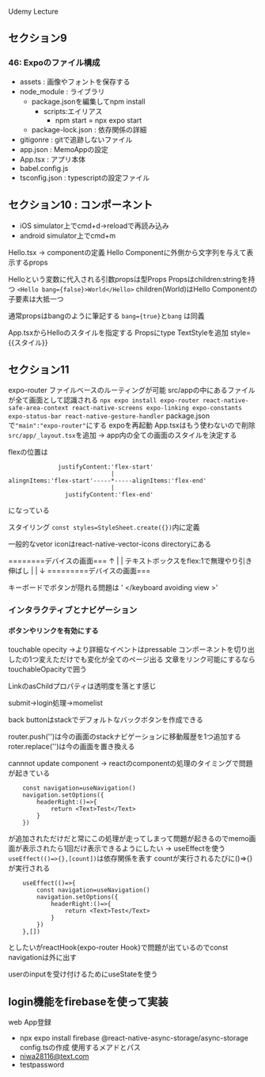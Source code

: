Udemy Lecture

## セクション9
### 46: Expoのファイル構成
- assets : 画像やフォントを保存する
- node_module : ライブラリ
    - package.jsonを編集してnpm install
      - scripts:エイリアス
        - npm start = npx expo start
    - package-lock.json : 依存関係の詳細
- gitigonre : gitで追跡しないファイル
- app.json : MemoAppの設定
- App.tsx : アプリ本体
- babel.config.js
- tsconfig.json : typescriptの設定ファイル

## セクション10 : コンポーネント

- iOS simulator上でcmd+d->reloadで再読み込み
- android simulator上でcmd+m

Hello.tsx  -> componentの定義
Hello Componentに外側から文字列を与えて表示するprops

Helloという変数に代入される引数propsは型Props
Propsはchildren:stringを持つ
`<Hello bang={false}>World</Hello>`
children(World)はHello Componentの子要素は大抵一つ

通常propsはbangのように筆記する
`bang={true}`と`bang` は同義

App.tsxからHelloのスタイルを指定する
Propsにtype TextStyleを追加
style={{スタイル}}

## セクション11
expo-router
ファイルベースのルーティングが可能
src/appの中にあるファイルが全て画面として認識される
`npx expo install expo-router react-native-safe-area-context react-native-screens expo-linking expo-constants expo-status-bar react-native-gesture-handler`
package.jsonで`"main":"expo-router"`にする
expoを再起動
App.tsxはもう使わないので削除
`src/app/_layout.tsx`を追加 -> app内の全ての画面のスタイルを決定する

flexの位置は
```
              justifyContent:'flex-start'
                             |
alingnItems:'flex-start'-----*-----alignItems:'flex-end'
                             |
                justifyContent:'flex-end'

```

になっている

スタイリング
`const styles=StyleSheet.create({})`内に定義

一般的なvetor iconはreact-native-vector-icons directoryにある

========デバイスの画面===
↑
|
|
テキストボックスをflex:1で無理やり引き伸ばし
|
|
↓
=========デバイスの画面===

キーボードでボタンが隠れる問題は
'<keyboard avoiding view > </keyboard avoiding view >'

### インタラクティブとナビゲーション
#### ボタンやリンクを有効にする
touchable opecity
->より詳細なイベントはpressable
コンポーネントを切り出したの1つ変えただけでも変化が全てのページ出る
文章をリンク可能にするならtouchableOpacityで囲う

LinkのasChildプロパティは透明度を落とす感じ

submit->login処理->momelist

back buttonはstackでデフォルトなバックボタンを作成できる

router.push('')は今の画面のstackナビゲーションに移動履歴を1つ追加する
roter.replace('')は今の画面を置き換える

cannnot update component -> reactのcomponentの処理のタイミングで問題が起きている
```
    const navigation=useNavigation()
    navigation.setOptions({
        headerRight:()=>{
            return <Text>Test</Text>
        }
    })
```
が追加されただけだと常にこの処理が走ってしまって問題が起きるのでmemo画面が表示されたら1回だけ表示できるようにしたい
-> useEffectを使う
` useEffect(()=>{},[count])`は依存関係を表す
countが実行されるたびに()=>{}が実行される

```
    useEffect(()=>{
        const navigation=useNavigation()
        navigation.setOptions({
            headerRight:()=>{
                return <Text>Test</Text>
            }
        })
    },[])
```
としたいがreactHook{expo-router Hook}で問題が出ているのでconst navigationは外に出す

userのinputを受け付けるためにuseStateを使う

## login機能をfirebaseを使って実装
web App登録
- npx expo install firebase @react-native-async-storage/async-storage
config.tsの作成
使用するメアドとパス
- niwa28116@text.com
- testpassword
